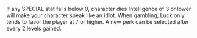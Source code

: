 ﻿If any SPECIAL stat falls below 0, character dies
Intelligence of 3 or lower will make your character speak like an idiot.
When gambling, Luck only tends to favor the player at 7 or higher. 
A new perk can be selected after every 2 levels gained. 
